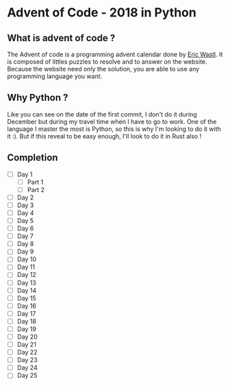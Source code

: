 # Advent of Code - 2018 in Python

## What is advent of code ?

The Advent of code is a programming advent calendar done by [Eric Wastl](http://was.tl/).
It is composed of littles puzzles to resolve and to answer on the website.
Because the website need only the solution, you are able to use any programming
language you want.

## Why Python ?

Like you can see on the date of the first commit, I don't do it during December but
during my travel time when I have to go to work. One of the language I master the most
is Python, so this is why I'm looking to do it with it :). But if this reveal to be
easy enough, I'll look to do it in Rust also !

## Completion

- [ ] Day 1
  - [ ] Part 1
  - [ ] Part 2
- [ ] Day 2
- [ ] Day 3
- [ ] Day 4
- [ ] Day 5
- [ ] Day 6
- [ ] Day 7
- [ ] Day 8
- [ ] Day 9
- [ ] Day 10
- [ ] Day 11
- [ ] Day 12
- [ ] Day 13
- [ ] Day 14
- [ ] Day 15
- [ ] Day 16
- [ ] Day 17
- [ ] Day 18
- [ ] Day 19
- [ ] Day 20
- [ ] Day 21
- [ ] Day 22
- [ ] Day 23
- [ ] Day 24
- [ ] Day 25
